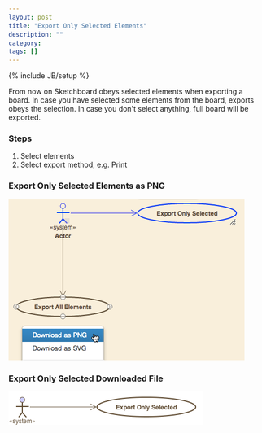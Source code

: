 ```yaml
---
layout: post
title: "Export Only Selected Elements"
description: ""
category: 
tags: []
---
```

{% include JB/setup %}

From now on Sketchboard obeys selected elements when exporting a board. In case you have selected some elements from the board, exports obeys the selection. In case you don't select anything, full board will be exported.

### Steps
1. Select elements
2. Select export method, e.g. Print

### Export Only Selected Elements as PNG
![Export Selected](/images/export-selected.png)

### Export Only Selected Downloaded File
![Export Selected Downloaded Image](/images/export-selected-result.png)